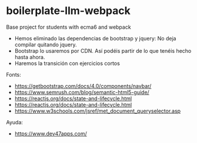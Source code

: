 # boilerplate-llm-webpack
Base project for students with ecma6 and webpack

- Hemos eliminado las dependencias de bootstrap y jquery: No deja compilar quitando jquery. 
- Bootstrap lo usaremos por CDN. Así podéis partir de lo que tenéis hecho hasta ahora.
- Haremos la transición con ejercicios cortos

Fonts:
- https://getbootstrap.com/docs/4.0/components/navbar/
- https://www.semrush.com/blog/semantic-html5-guide/
- https://reactjs.org/docs/state-and-lifecycle.html
- https://reactjs.org/docs/state-and-lifecycle.html
- https://www.w3schools.com/jsref/met_document_queryselector.asp

Ayuda:
- https://www.dev47apps.com/


